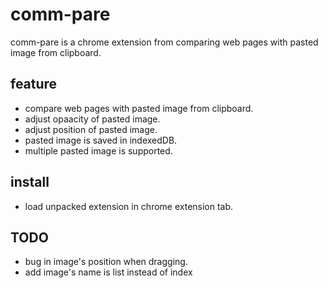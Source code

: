 # comm-pare

comm-pare is a chrome extension from comparing web pages with pasted image from clipboard.

## feature

- compare web pages with pasted image from clipboard.
- adjust opaacity of pasted image.
- adjust position of pasted image.
- pasted image is saved in indexedDB.
- multiple pasted image is supported.

## install

- load unpacked extension in chrome extension tab.

## TODO

- bug in image's position when dragging.
- add image's name is list instead of index
